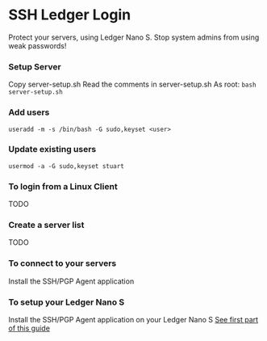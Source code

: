 # SSH Ledger Login

Protect your servers, using Ledger Nano S.
Stop system admins from using weak passwords!

### Setup Server

Copy server-setup.sh
Read the comments in server-setup.sh
As root:
```bash server-setup.sh```

### Add users
```useradd -m -s /bin/bash -G sudo,keyset <user>```

### Update existing users
```usermod -a -G sudo,keyset stuart```

### To login from a Linux Client
TODO

### Create a server list
TODO

### To connect to your servers
Install the SSH/PGP Agent application


### To setup your Ledger Nano S
Install the SSH/PGP Agent application on your Ledger Nano S
[See first part of this guide](https://thoughts.t37.net/a-step-by-step-guide-to-securing-your-ssh-keys-with-the-ledger-nano-s-92e58c64a005)